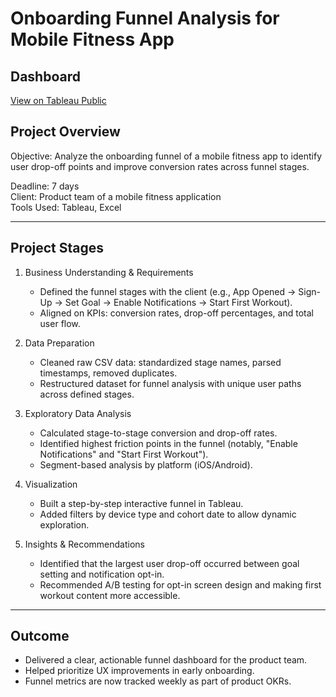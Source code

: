 # Onboarding Funnel Analysis for Mobile Fitness App

## Dashboard  
[View on Tableau Public](https://public.tableau.com/authoring/HW5_1_17456903567060/Dashboard1#1)

## Project Overview  
Objective: Analyze the onboarding funnel of a mobile fitness app to identify user drop-off points and improve conversion rates across funnel stages.

Deadline: 7 days  
Client: Product team of a mobile fitness application  
Tools Used: Tableau, Excel

---

## Project Stages

1. Business Understanding & Requirements
   - Defined the funnel stages with the client (e.g., App Opened → Sign-Up → Set Goal → Enable Notifications → Start First Workout).
   - Aligned on KPIs: conversion rates, drop-off percentages, and total user flow.

2. Data Preparation
   - Cleaned raw CSV data: standardized stage names, parsed timestamps, removed duplicates.
   - Restructured dataset for funnel analysis with unique user paths across defined stages.

3. Exploratory Data Analysis
   - Calculated stage-to-stage conversion and drop-off rates.
   - Identified highest friction points in the funnel (notably, "Enable Notifications" and "Start First Workout").
   - Segment-based analysis by platform (iOS/Android).

4. Visualization
   - Built a step-by-step interactive funnel in Tableau.
   - Added filters by device type and cohort date to allow dynamic exploration.

5. Insights & Recommendations
   - Identified that the largest user drop-off occurred between goal setting and notification opt-in.
   - Recommended A/B testing for opt-in screen design and making first workout content more accessible.

---

## Outcome

- Delivered a clear, actionable funnel dashboard for the product team.
- Helped prioritize UX improvements in early onboarding.
- Funnel metrics are now tracked weekly as part of product OKRs.
